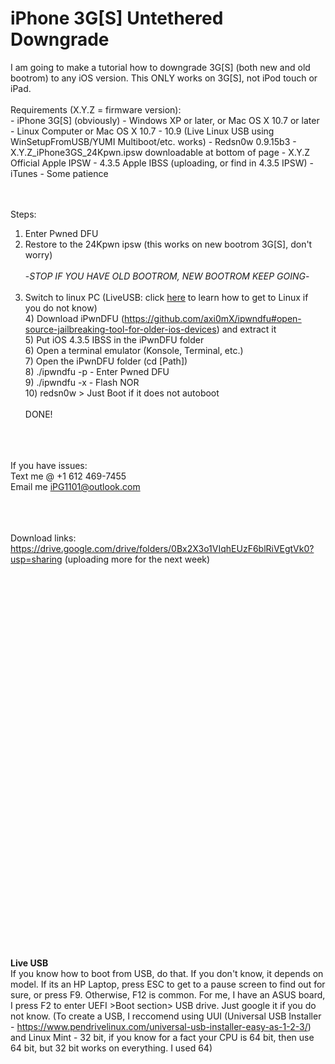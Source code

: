 # iPhone 3G[S] Untethered Downgrade
<!--
<a href="http://www.reliablecounter.com" target="_blank"><img src="http://www.reliablecounter.com/count.php?page=https://iphonedowngrader.github.io/3gs/&digit=style/plain/6/&reloads=0" alt="" title="" border="0"></a><br /><a href="http://" target="_blank" style="font-family: Geneva, Arial; font-size: 9px; color: #330010; text-decoration: none;"></a>
Haha no need to link to them now, there bot will see that!
-->
<img src="http://www.reliablecounter.com/count.php?page=https://iphonedowngrader.github.io/3gs/&digit=style/plain/6/&reloads=0" alt="" title="" border="0">
<br/>
I am going to make a tutorial how to downgrade 3G[S] (both new and old bootrom) to any iOS version. This ONLY works on 3G[S], not iPod touch or iPad.
<br/>
<br/>
Requirements (X.Y.Z = firmware version):
<br/>
  - iPhone 3G[S] (obviously)
  - Windows XP or later, or Mac OS X 10.7 or later
  - Linux Computer or Mac OS X 10.7 - 10.9 (Live Linux USB using WinSetupFromUSB/YUMI Multiboot/etc. works)
  - Redsn0w 0.9.15b3
  - X.Y.Z_iPhone3GS_24Kpwn.ipsw downloadable at bottom of page
  - X.Y.Z Official Apple IPSW
  - 4.3.5 Apple IBSS (uploading, or find in 4.3.5 IPSW)
  - iTunes
  - Some patience

<br/><br/>
Steps:
  1) Enter Pwned DFU<br/>
  2) Restore to the 24Kpwn ipsw (this works on new bootrom 3G[S], don't worry)<br/><br/>
  -_STOP IF YOU HAVE OLD BOOTROM, NEW BOOTROM KEEP GOING_-<br/><br/>
  3) Switch to linux PC (LiveUSB: click <a href='#LiveUSB'>here</a> to learn how to get to Linux if you do not know)
  <br/>4) Download iPwnDFU (https://github.com/axi0mX/ipwndfu#open-source-jailbreaking-tool-for-older-ios-devices) and extract it
  <br/>5) Put iOS 4.3.5 IBSS in the iPwnDFU folder
  <br/>6) Open a terminal emulator (Konsole, Terminal, etc.)
  <br/>7) Open the iPwnDFU folder (cd [Path])
  <br/>8) ./ipwndfu -p    - Enter Pwned DFU
  <br/>9) ./ipwndfu -x    - Flash NOR
  <br/>10) redsn0w > Just Boot if it does not autoboot
  <br/><br/>DONE!<br/>
  
  <br/><br/><br/>If you have issues: 
    <br/>Text me @ +1 612 469-7455
    <br/>Email me iPG1101@outlook.com
  
  <br/><br/><br/>Download links: https://drive.google.com/drive/folders/0Bx2X3o1VIqhEUzF6blRiVEgtVk0?usp=sharing (uploading more for the next week)<br/><br/><br/><br/><br/><br/><br/><br/><br/><br/><br/><br/><br/><br/><br/><br/><br/><br/><br/><br/><br/><br/><br/><br/><br/><br/><br/><br/><br/><br/><br/><br/><br/><br/><br/><br/><br/><br/><b id='LiveUSB'>Live USB</b><br/>If you know how to boot from USB, do that. If you don't know, it depends on model. If its an HP Laptop, press ESC to get to a pause screen to find out for sure, or press F9. Otherwise, F12 is common. For me, I have an ASUS board, I press F2 to enter UEFI >Boot section> USB drive. Just google it if you do not know. (To create a USB, I reccomend using UUI (Universal USB Installer - https://www.pendrivelinux.com/universal-usb-installer-easy-as-1-2-3/) and Linux Mint - 32 bit, if you know for a fact your CPU is 64 bit, then use 64 bit, but 32 bit works on everything. I used 64)
